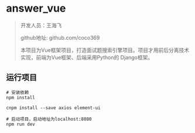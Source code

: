 # answer_vue

> 开发人员：王海飞
>
> github地址: github.com/coco369
>
> 本项目为Vue框架项目，打造面试题搜索引擎项目。项目才用前后分离技术实现，前端为Vue框架、后端采用Python的 Django框架。

## 运行项目

``` 
# 安装依赖
npm install

cnpm install --save axios element-ui

# 启动项目，启动地址为localhost:8080
npm run dev

```
